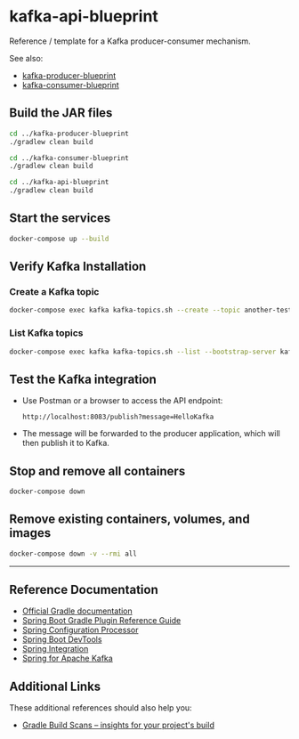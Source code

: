 # kafka-api-blueprint

Reference / template for a Kafka producer-consumer mechanism.

See also:

- [kafka-producer-blueprint](https://github.com/squidmin/kafka-api-blueprint)
- [kafka-consumer-blueprint](https://github.com/squidmin/kafka-consumer-blueprint)

## Build the JAR files

```bash
cd ../kafka-producer-blueprint
./gradlew clean build
```

```bash
cd ../kafka-consumer-blueprint
./gradlew clean build
```

```bash
cd ../kafka-api-blueprint
./gradlew clean build
```

## Start the services

```bash
docker-compose up --build
```

## Verify Kafka Installation

### Create a Kafka topic

```bash
docker-compose exec kafka kafka-topics.sh --create --topic another-test-topic --bootstrap-server kafka:9092 --partitions 1 --replication-factor 1
```

### List Kafka topics

```bash
docker-compose exec kafka kafka-topics.sh --list --bootstrap-server kafka:9092
```

## Test the Kafka integration

- Use Postman or a browser to access the API endpoint:

  ```
  http://localhost:8083/publish?message=HelloKafka
  ```
  
- The message will be forwarded to the producer application, which will then publish it to Kafka.

## Stop and remove all containers

```bash
docker-compose down
```

## Remove existing containers, volumes, and images

```bash
docker-compose down -v --rmi all
```

---

## Reference Documentation

* [Official Gradle documentation](https://docs.gradle.org)
* [Spring Boot Gradle Plugin Reference Guide](https://docs.spring.io/spring-boot/docs/3.3.0/gradle-plugin/reference/html/)
* [Spring Configuration Processor](https://docs.spring.io/spring-boot/docs/3.3.0/reference/htmlsingle/index.html#appendix.configuration-metadata.annotation-processor)
* [Spring Boot DevTools](https://docs.spring.io/spring-boot/docs/3.3.0/reference/htmlsingle/index.html#using.devtools)
* [Spring Integration](https://docs.spring.io/spring-boot/docs/3.3.0/reference/htmlsingle/index.html#messaging.spring-integration)
* [Spring for Apache Kafka](https://docs.spring.io/spring-boot/docs/3.3.0/reference/htmlsingle/index.html#messaging.kafka)

## Additional Links

These additional references should also help you:

* [Gradle Build Scans – insights for your project's build](https://scans.gradle.com#gradle)
